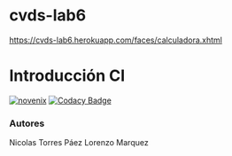 # cvds-lab6
https://cvds-lab6.herokuapp.com/faces/calculadora.xhtml

#  Introducción CI 

[![novenix](https://circleci.com/gh/novenix/cvds-lab6/tree/main.svg?style=svg)](https://circleci.com/gh/novenix/cvds-lab6/tree/main)
[![Codacy Badge](https://app.codacy.com/project/badge/Grade/99c58d66da96470aa67001e87f03c4bc)](https://www.codacy.com/gh/novenix/cvds-lab6/dashboard?utm_source=github.com&amp;utm_medium=referral&amp;utm_content=novenix/cvds-lab6&amp;utm_campaign=Badge_Grade)

### __Autores__
Nicolas Torres Páez
Lorenzo Marquez